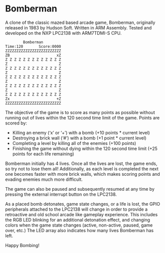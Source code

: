 # Bomberman

A clone of the classic mazed based arcade game, Bomberman, originally released in 1983 by Hudson Soft. Written in ARM Assembly. Tested and developed on the NXP LPC2138 with ARM7TDMI-S CPU.
```
	    Bomberman
Time:120       Score:0000
ZZZZZZZZZZZZZZZZZZZZZZZZZ
ZB                     xZ
Z Z Z Z Z Z Z Z Z Z Z Z Z
Z                       Z
Z Z Z Z Z Z Z Z Z Z Z Z Z
Z                       Z
Z Z Z Z Z Z Z Z Z Z Z Z Z
Z                       Z
Z Z Z Z Z Z Z Z Z Z Z Z Z
Z                       Z
Z Z Z Z Z Z Z Z Z Z Z Z Z
Zx                     +Z
ZZZZZZZZZZZZZZZZZZZZZZZZZ
```

The objective of the game is to score as many points as possible without running out of lives within the 120 second time limit of the game. Points are scored by:
<ul>
<li>Killing an enemy (‘x’ or ‘+’) with a bomb (+10 points * current level)</li>
<li>Destroying a brick wall (‘#’) with a bomb (+1 point * current level)</li>
<li>Completing a level by killing all of the enemies (+100 points)</li>
<li>Finishing the game without dying within the 120 second time limit (+25 points for each life remaining)</li>
</ul>

Bomberman initially has 4 lives. Once all the lives are lost, the game ends, so try not to lose them all! Additionally, as each level is completed the next one becomes faster with more brick walls, which makes scoring points and evading enemies much more difficult. 

The game can also be paused and subsequently resumed at any time by pressing the external interrupt button on the LPC2138.

As a placed bomb detonates, game state changes, or a life is lost, the GPIO peripherals attached to the LPC2138 will change in order to provide a retroactive and old school arcade like gameplay experience. This includes the RGB LED blinking for an additional detonation effect, and changing colors when the game state changes (active, non-active, paused, game over, etc.) The LED array also indicates how many lives Bomberman has left.

Happy Bombing!
